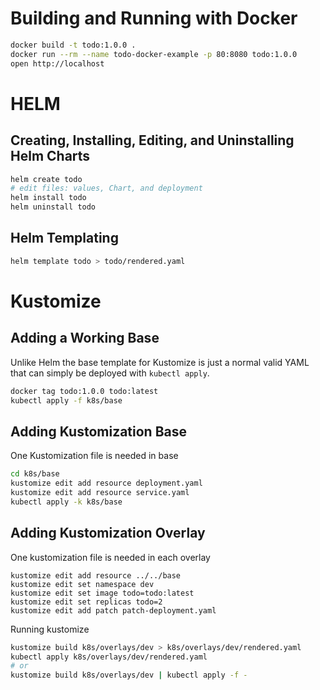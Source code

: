 # Building and Running with Docker

```bash
docker build -t todo:1.0.0 .
docker run --rm --name todo-docker-example -p 80:8080 todo:1.0.0
open http://localhost
```
# HELM 

## Creating, Installing, Editing, and Uninstalling Helm Charts

```bash
helm create todo
# edit files: values, Chart, and deployment
helm install todo
helm uninstall todo
```

## Helm Templating

```bash
helm template todo > todo/rendered.yaml
```

# Kustomize

## Adding a Working Base

Unlike Helm the base template for Kustomize is just a normal valid YAML that can simply be deployed with `kubectl apply`.

```bash
docker tag todo:1.0.0 todo:latest
kubectl apply -f k8s/base
```

## Adding Kustomization Base

One Kustomization file is needed in base

```bash
cd k8s/base
kustomize edit add resource deployment.yaml 
kustomize edit add resource service.yaml
kubectl apply -k k8s/base
```
## Adding Kustomization Overlay

One kustomization file is needed in each overlay

```base
kustomize edit add resource ../../base
kustomize edit set namespace dev
kustomize edit set image todo=todo:latest
kustomize edit set replicas todo=2
kustomize edit add patch patch-deployment.yaml
```

Running kustomize
```bash
kustomize build k8s/overlays/dev > k8s/overlays/dev/rendered.yaml
kubectl apply k8s/overlays/dev/rendered.yaml 
# or
kustomize build k8s/overlays/dev | kubectl apply -f -
```